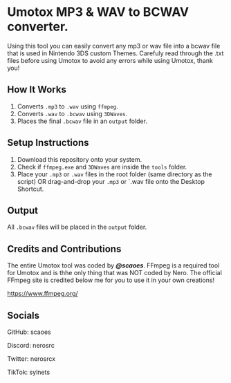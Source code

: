 # Umotox MP3 & WAV to BCWAV converter.

Using this tool you can easily convert any mp3 or wav file into a bcwav file that is used in Nintendo 3DS custom Themes.
Carefuly read through the .txt files before using Umotox to avoid any errors while using Umotox, thank you!


## How It Works

1. Converts `.mp3` to `.wav` using `ffmpeg`.
2. Converts `.wav` to `.bcwav` using `3DWaves`.
3. Places the final `.bcwav` file in an `output` folder.


## Setup Instructions

1. Download this repository onto your system.
2. Check if `ffmpeg.exe` and `3DWaves` are inside the `tools` folder.
3. Place your `.mp3` or `.wav` files in the root folder (same directory as the script) OR drag-and-drop your `.mp3` or `.wav file onto the Desktop Shortcut.


## Output

 All `.bcwav` files will be placed in the `output` folder.


## Credits and Contributions

The entire Umotox tool was coded by **_@scaoes_**. 
FFmpeg is a required tool for Umotox and is thhe only thing that was NOT coded by Nero.
The official FFmpeg site is credited below me for you to use it in your own creations!

https://www.ffmpeg.org/


## Socials

GitHub:  scaoes

Discord: nerosrc

Twitter: nerosrcx

TikTok:  sylnets
